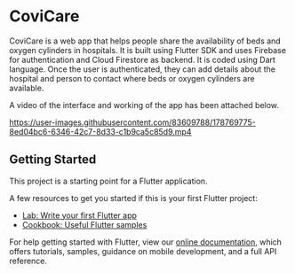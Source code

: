 # CoviCare

CoviCare is a web app that helps people share the availability of beds and oxygen cylinders in hospitals.
It is built using Flutter SDK and uses Firebase for authentication and Cloud Firestore as backend. It is coded using Dart language.
Once the user is authenticated, they can add details about the hospital and person to contact where beds or oxygen cylinders are available.

A video of the interface and working of the app has been attached below.

https://user-images.githubusercontent.com/83609788/178769775-8ed04bc6-6346-42c7-8d33-c1b9ca5c85d9.mp4

## Getting Started

This project is a starting point for a Flutter application.

A few resources to get you started if this is your first Flutter project:

- [Lab: Write your first Flutter app](https://flutter.dev/docs/get-started/codelab)
- [Cookbook: Useful Flutter samples](https://flutter.dev/docs/cookbook)

For help getting started with Flutter, view our
[online documentation](https://flutter.dev/docs), which offers tutorials,
samples, guidance on mobile development, and a full API reference.



